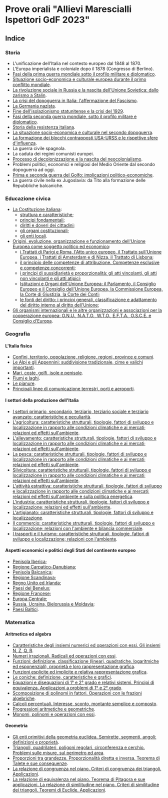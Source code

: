 # Prove orali "Allievi Marescialli Ispettori GdF 2023"

## Indice

### Storia

- L'unificazione dell'Italia nel contesto europeo dal 1848 al 1870.
- L'Europa imperialista e coloniale dopo il 1878 (Congresso di Berlino).
- [Fasi della prima guerra mondiale sotto il profilo militare e diplomatico](storia/3.md).
- [Situazione socio-economica e culturale europea durante il primo conflitto
  mondiale](storia/4.md).
- [La rivoluzione sociale in Russia e la nascita dell'Unione Sovietica: dallo
  zarismo a Stalin](storia/5.md).
- [La crisi del dopoguerra in Italia: l'affermazione del Fascismo](storia/6.md).
- [La Germania nazista](storia/7.md).
- [Fine dell'isolazionismo statunitense e la crisi del 1929](storia/8.md).
- [Fasi della seconda guerra mondiale, sotto il profilo militare e diplomatico](storia/9.md).
- [Storia della resistenza italiana](storia/10.md).
- [La situazione socio-economica e culturale nel secondo dopoguerra](storia/11.md).
- [La formazione dei blocchi contrapposti USA-URSS e le rispettive sfere
  d'influenza](storia/12.md).
- La guerra civile spagnola.
- La caduta dei regimi comunisti europei.
- [Processo di decolonizzazione e la nascita del neocolonialismo](storia/15.md).
- Problemi politici, economici e religiosi del Medio Oriente dal secondo
  dopoguerra ad oggi.
- [Prima e seconda guerra del Golfo: implicazioni politico-economiche](storia/17.md).
- La guerra civile nella ex Jugoslavia: da Tito alla formazione delle
  Repubbliche balcaniche.

### Educazione civica

- [La Costituzione italiana](educazione-civica/1.md):
  - [struttura e caratteristiche](educazione-civica/1.md#struttura-e-caratteristiche);
  - [principi fondamentali](educazione-civica/1.md#principi-fondamentali-1);
  - [diritti e doveri dei cittadini](educazione-civica/1.md#diritti-e-doveri-dei-cittadini);
  - [gli organi costituzionali](educazione-civica/1.md#gli-organi-costituzionali);
  - [gli enti locali](educazione-civica/1.md#gli-enti-locali).
- [Origini, evoluzione, organizzazione e funzionamento dell'Unione Europea come
  soggetto politico ed economico](educazione-civica/2.md):
  - [i Trattati di Parigi e Roma, l'Atto unico europeo, il Trattato sull'Unione
    Europea, i Trattati di Amsterdam e di Nizza, il Trattato di Lisbona](educazione-civica/2.md#i-trattati-di-parigi-e-roma-latto-unico-europeo-il-trattato-sullunione-europea-i-trattati-di-amsterdam-e-di-nizza-il-trattato-di-lisbona);
  - [il principio delle competenze di attribuzione. Competenze esclusive e
    competenze concorrenti](educazione-civica/2.md#il-principio-delle-competenze-di-attribuzione-competenze-esclusive-e-competenze-concorrenti);
  - [i principi di sussidiarietà e proporzionalità: gli atti vincolanti, gli atti
    non vincolanti e gli atti atipici](educazione-civica/2.md#i-principi-di-sussidiarietà-e-proporzionalità-gli-atti-vincolanti-gli-atti-non-vincolanti-e-gli-atti-atipici);
  - [Istituzioni e Organi dell'Unione Europea: il Parlamento, il Consiglio
    Europeo e il Consiglio dell'Unione Europea, la Commissione Europea, la Corte
    di Giustizia, la Corte dei Conti](educazione-civica/2.md#istituzioni-e-organi-dellunione-europea-il-parlamento-il-consiglio-europeo-e-il-consiglio-dellunione-europea-la-commissione-europea-la-corte-di-giustizia-la-corte-dei-conti);
  - [le fonti del diritto: i principi generali, classificazione e adattamento del
    diritto interno al diritto dell'Unione](educazione-civica/2.md#le-fonti-del-diritto-i-principi-generali-classificazione-e-adattamento-del-diritto-interno-al-diritto-dellunione);
- [Gli organismi internazionali e le altre organizzazioni e associazioni per la
  cooperazione europea: O.N.U., N.A.T.O., W.T.O., E.F.T.A., O.S.C.E. e Consiglio
  d'Europa](educazione-civica/3.md).

### Geografia

#### L'Italia fisica

- [Confini, territorio, popolazione, religione, regioni, province e comuni](geografia/l-italia-fisica/1.md).
- [Le Alpi e gli Appennini: suddivisione tradizionale, cime e valichi importanti](geografia/l-italia-fisica/2.md).
- [Mari, coste, golfi, isole e penisole](geografia/l-italia-fisica/3.md).
- [Fiumi e laghi](geografia/l-italia-fisica/4.md).
- [Le pianure](geografia/l-italia-fisica/5.md).
- [Principali linee di comunicazione terrestri, porti e aeroporti](geografia/l-italia-fisica/6.md).

#### I settori della produzione dell'Italia

- [I settori primario, secondario, terziario, terziario sociale e terziario
  avanzato: caratteristiche e peculiarità](geografia/i-settori-della-produzione-dell-italia/1.md).
- [L'agricoltura: caratteristiche strutturali, tipologie, fattori di sviluppo e
  localizzazione in rapporto alle condizioni climatiche e ai mercati; relazioni
  ed effetti sull'ambiente](geografia/i-settori-della-produzione-dell-italia/2.md).
- [L'allevamento: caratteristiche strutturali, tipologie, fattori di sviluppo e
  localizzazione in rapporto alle condizioni climatiche e ai mercati; relazioni
  ed effetti sull'ambiente](geografia/i-settori-della-produzione-dell-italia/3.md).
- [La pesca: caratteristiche strutturali, tipologie, fattori di sviluppo e
  localizzazione in rapporto alle condizioni climatiche e ai mercati; relazioni
  ed effetti sull'ambiente](geografia/i-settori-della-produzione-dell-italia/4.md).
- [Silvicoltura: caratteristiche strutturali, tipologie, fattori di sviluppo e
  localizzazione in rapporto alle condizioni climatiche e ai mercati; relazioni
  ed effetti sull'ambiente](geografia/i-settori-della-produzione-dell-italia/5.md).
- [L'attività estrattiva: caratteristiche strutturali, tipologie, fattori di
  sviluppo e localizzazione in rapporto alle condizioni climatiche e ai mercati;
  relazioni ed effetti sull'ambiente e sulla politica energetica](geografia/i-settori-della-produzione-dell-italia/6.md).
- [L'industria: caratteristiche strutturali, tipologie, fattori di sviluppo e
  localizzazione; relazioni ed effetti sull'ambiente](geografia/i-settori-della-produzione-dell-italia/7.md).
- [L'artigianato: caratteristiche strutturali, tipologie, fattori di sviluppo e
  localizzazione](geografia/i-settori-della-produzione-dell-italia/8.md).
- [Il commercio: caratteristiche strutturali, tipologie, fattori di sviluppo e
  localizzazione; relazioni con l'ambiente e bilancia commerciale](geografia/i-settori-della-produzione-dell-italia/9.md).
- [I trasporti e il turismo: caratteristiche strutturali, tipologie, fattori di
  sviluppo e localizzazione; relazioni con l'ambiente](geografia/i-settori-della-produzione-dell-italia/10.md).

#### Aspetti economici e politici degli Stati del continente europeo

- [Penisola Iberica](geografia/aspetti-economici-e-politici-degli-stati-del-continente-europeo/1.md);
- [Regione Carpatico-Danubiana](geografia/aspetti-economici-e-politici-degli-stati-del-continente-europeo/2.md);
- [Penisola Balcanica](geografia/aspetti-economici-e-politici-degli-stati-del-continente-europeo/3.md);
- [Regione Scandinava](geografia/aspetti-economici-e-politici-degli-stati-del-continente-europeo/4.md);
- [Regno Unito ed Irlanda](geografia/aspetti-economici-e-politici-degli-stati-del-continente-europeo/5.md);
- [Paesi del Benelux](geografia/aspetti-economici-e-politici-degli-stati-del-continente-europeo/6.md);
- [Regione Francese](geografia/aspetti-economici-e-politici-degli-stati-del-continente-europeo/7.md);
- [Europa Centrale](geografia/aspetti-economici-e-politici-degli-stati-del-continente-europeo/8.md);
- [Russia, Ucraina, Bielorussia e Moldavia](geografia/aspetti-economici-e-politici-degli-stati-del-continente-europeo/9.md);
- [Paesi Baltici](geografia/aspetti-economici-e-politici-degli-stati-del-continente-europeo/10.md).

### Matematica

#### Aritmetica ed algebra

- [Caratteristiche degli insiemi numerici ed operazioni con essi. Gli insiemi N,
  Z, Q, R](matematica/aritmetica-ed-algebra/1.md).
- [Numeri irrazionali. Radicali ed operazioni con essi](matematica/aritmetica-ed-algebra/2.md).
- [Funzioni: definizione, classificazione (lineari, quadratiche, logaritmiche ed
  esponenziali), proprietà e loro rappresentazione grafica](matematica/aritmetica-ed-algebra/3.md).
- [Funzioni esplicite ed implicite e relativa rappresentazione grafica](matematica/aritmetica-ed-algebra/4.md).
- [Le coniche: definizione, caratteristiche e grafici](matematica/aritmetica-ed-algebra/5.md).
- [Equazioni e disequazioni di 1° e 2° grado e relativi sistemi. Principi di
  equivalenza. Applicazioni a problemi di 1° e 2° grado](matematica/aritmetica-ed-algebra/6.md).
- [Scomposizione di polinomi in fattori. Operazioni con le frazioni algebriche](matematica/aritmetica-ed-algebra/7.md).
- [Calcoli percentuali. Interesse, sconto, montante semplice e composto](matematica/aritmetica-ed-algebra/8.md).
- [Progressioni aritmetiche e geometriche](matematica/aritmetica-ed-algebra/9.md).
- [Monomi, polinomi e operazioni con essi](matematica/aritmetica-ed-algebra/10.md).

#### Geometria

- [Gli enti primitivi della geometria euclidea. Semirette, segmenti, angoli:
  definizioni e proprietà](matematica/geometria/1.md).
- [Triangoli, quadrilateri, poligoni regolari, circonferenza e cerchio. Problemi
  sulle misure, sul perimetro ed area](matematica/geometria/2.md).
- [Proporzioni tra grandezze. Proporzionalità diretta e inversa. Teorema di
  Talete e sue conseguenze](matematica/geometria/3.md).
- [La relazione di congruenza nel piano. Criteri di congruenza dei triangoli.
  Applicazioni](matematica/geometria/4.md).
- [La relazione di equivalenza nel piano. Teorema di Pitagora e sue applicazioni.
  La relazione di similitudine nel piano. Criteri di similitudine dei triangoli.
  Teoremi di Euclide. Applicazioni](matematica/geometria/5.md).
